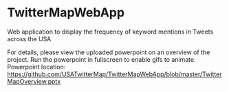 # TwitterMapWebApp
Web application to display the frequency of keyword mentions in Tweets across the USA

For details, please view the uploaded powerpoint on an overview of the project. Run the powerpoint in fullscreen to enable gifs to animate.
Powerpoint location: https://github.com/USATwitterMap/TwitterMapWebApp/blob/master/TwitterMapOverview.pptx

